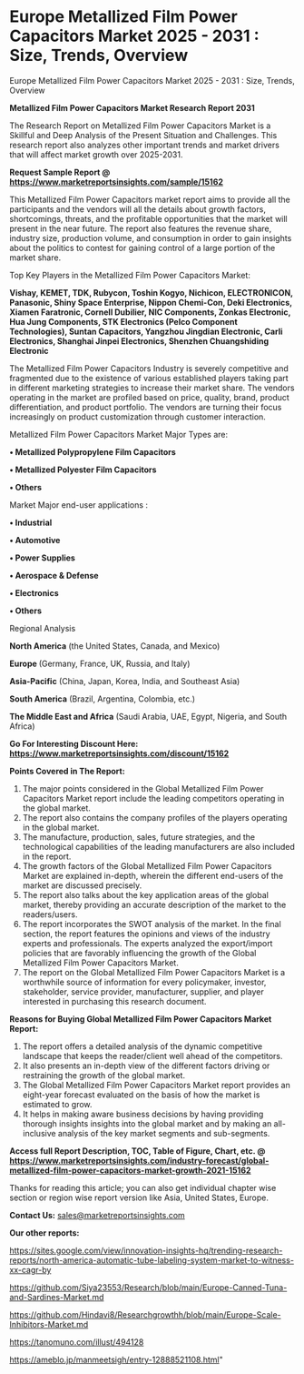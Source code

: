 # Europe Metallized Film Power Capacitors Market 2025 - 2031 : Size, Trends, Overview
Europe Metallized Film Power Capacitors Market 2025 - 2031 : Size, Trends, Overview

<strong>Metallized Film Power Capacitors Market Research Report 2031</strong>

The Research Report on Metallized Film Power Capacitors Market is a Skillful and Deep Analysis of the Present Situation and Challenges. This research report also analyzes other important trends and market drivers that will affect market growth over 2025-2031.

<strong>Request Sample Report @ <a href=https://www.marketreportsinsights.com/sample/15162>https://www.marketreportsinsights.com/sample/15162</a></strong>

This Metallized Film Power Capacitors market report aims to provide all the participants and the vendors will all the details about growth factors, shortcomings, threats, and the profitable opportunities that the market will present in the near future. The report also features the revenue share, industry size, production volume, and consumption in order to gain insights about the politics to contest for gaining control of a large portion of the market share.

Top Key Players in the Metallized Film Power Capacitors Market:

<strong>Vishay, KEMET, TDK, Rubycon, Toshin Kogyo, Nichicon, ELECTRONICON, Panasonic, Shiny Space Enterprise, Nippon Chemi-Con, Deki Electronics, Xiamen Faratronic, Cornell Dubilier, NIC Components, Zonkas Electronic, Hua Jung Components, STK Electronics (Pelco Component Technologies), Suntan Capacitors, Yangzhou Jingdian Electronic, Carli Electronics, Shanghai Jinpei Electronics, Shenzhen Chuangshiding Electronic</strong>

The Metallized Film Power Capacitors Industry is severely competitive and fragmented due to the existence of various established players taking part in different marketing strategies to increase their market share. The vendors operating in the market are profiled based on price, quality, brand, product differentiation, and product portfolio. The vendors are turning their focus increasingly on product customization through customer interaction.

Metallized Film Power Capacitors Market Major Types are:

<strong>• Metallized Polypropylene Film Capacitors

• Metallized Polyester Film Capacitors

• Others</strong>

Market Major end-user applications :

<strong>• Industrial

• Automotive

• Power Supplies

• Aerospace & Defense

• Electronics

• Others</strong>

Regional Analysis

</u><strong><b>North America</b></strong> (the United States, Canada, and Mexico)

<strong><b>Europe </b></strong>(Germany, France, UK, Russia, and Italy)

<strong><b>Asia-Pacific</b></strong> (China, Japan, Korea, India, and Southeast Asia)

<strong><b>South America</b></strong> (Brazil, Argentina, Colombia, etc.)

<strong><b>The Middle East and Africa</b></strong> (Saudi Arabia, UAE, Egypt, Nigeria, and South Africa)

<strong>Go For Interesting Discount Here: <a href=https://www.marketreportsinsights.com/discount/15162>https://www.marketreportsinsights.com/discount/15162</a></strong>

<strong>Points Covered in The Report:</strong>
<ol>
  <li>The major points considered in the Global Metallized Film Power Capacitors Market report include the leading competitors operating in the global market.</li>
  <li>The report also contains the company profiles of the players operating in the global market.</li>
  <li>The manufacture, production, sales, future strategies, and the technological capabilities of the leading manufacturers are also included in the report.</li>
  <li>The growth factors of the Global Metallized Film Power Capacitors Market are explained in-depth, wherein the different end-users of the market are discussed precisely.</li>
  <li>The report also talks about the key application areas of the global market, thereby providing an accurate description of the market to the readers/users.</li>
  <li>The report incorporates the SWOT analysis of the market. In the final section, the report features the opinions and views of the industry experts and professionals. The experts analyzed the export/import policies that are favorably influencing the growth of the Global Metallized Film Power Capacitors Market.</li>
  <li>The report on the Global Metallized Film Power Capacitors Market is a worthwhile source of information for every policymaker, investor, stakeholder, service provider, manufacturer, supplier, and player interested in purchasing this research document.</li>
</ol>
<strong>Reasons for Buying Global Metallized Film Power Capacitors Market Report:</strong>

<ol>
  <li>The report offers a detailed analysis of the dynamic competitive landscape that keeps the reader/client well ahead of the competitors.</li>
  <li>It also presents an in-depth view of the different factors driving or restraining the growth of the global market.</li>
  <li>The Global Metallized Film Power Capacitors Market report provides an eight-year forecast evaluated on the basis of how the market is estimated to grow.</li>
  <li>It helps in making aware business decisions by having providing thorough insights insights into the global market and by making an all-inclusive analysis of the key market segments and sub-segments.</li>
</ol>
<strong>Access full Report Description, TOC, Table of Figure, Chart, etc. @ <a href=https://www.marketreportsinsights.com/industry-forecast/global-metallized-film-power-capacitors-market-growth-2021-15162>https://www.marketreportsinsights.com/industry-forecast/global-metallized-film-power-capacitors-market-growth-2021-15162</a></strong>


Thanks for reading this article; you can also get individual chapter wise section or region wise report version like Asia, United States, Europe.

<strong>Contact Us:</strong>
sales@marketreportsinsights.com

<strong>Our other reports:</strong>

<a href=https://sites.google.com/view/innovation-insights-hq/trending-research-reports/north-america-automatic-tube-labeling-system-market-to-witness-xx-cagr-by>https://sites.google.com/view/innovation-insights-hq/trending-research-reports/north-america-automatic-tube-labeling-system-market-to-witness-xx-cagr-by</a>

<a href=https://github.com/Siya23553/Research/blob/main/Europe-Canned-Tuna-and-Sardines-Market.md>https://github.com/Siya23553/Research/blob/main/Europe-Canned-Tuna-and-Sardines-Market.md</a>

<a href=https://github.com/Hindavi8/Researchgrowthh/blob/main/Europe-Scale-Inhibitors-Market.md>https://github.com/Hindavi8/Researchgrowthh/blob/main/Europe-Scale-Inhibitors-Market.md</a>

<a href=https://tanomuno.com/illust/494128>https://tanomuno.com/illust/494128</a>

<a href=https://ameblo.jp/manmeetsigh/entry-12888521108.html>https://ameblo.jp/manmeetsigh/entry-12888521108.html</a>"
